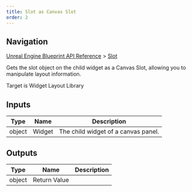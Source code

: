 ```yaml
---
title: Slot as Canvas Slot
order: 2
---
```

## Navigation

[Unreal Engine Blueprint API Reference](https://dev.epicgames.com/documentation/en-us/unreal-engine/BlueprintAPI) > [Slot](https://dev.epicgames.com/documentation/en-us/unreal-engine/BlueprintAPI/Slot)

Gets the slot object on the child widget as a Canvas Slot, allowing you to manipulate layout information.

Target is Widget Layout Library

## Inputs

| Type | Name | Description |
| --- | --- | --- |
| object | Widget | The child widget of a canvas panel. |

## Outputs

| Type | Name | Description |
| --- | --- | --- |
| object | Return Value |  |
